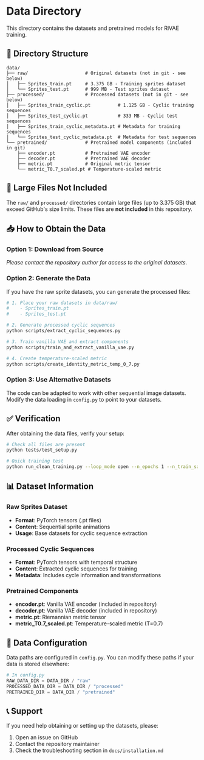 # Data Directory

This directory contains the datasets and pretrained models for RlVAE training.

## 📁 Directory Structure

```
data/
├── raw/                     # Original datasets (not in git - see below)
│   ├── Sprites_train.pt     # 3.375 GB - Training sprites dataset
│   └── Sprites_test.pt      # 999 MB - Test sprites dataset
├── processed/               # Processed datasets (not in git - see below)
│   ├── Sprites_train_cyclic.pt          # 1.125 GB - Cyclic training sequences
│   ├── Sprites_test_cyclic.pt           # 333 MB - Cyclic test sequences
│   ├── Sprites_train_cyclic_metadata.pt # Metadata for training sequences
│   └── Sprites_test_cyclic_metadata.pt  # Metadata for test sequences
└── pretrained/              # Pretrained model components (included in git)
    ├── encoder.pt           # Pretrained VAE encoder
    ├── decoder.pt           # Pretrained VAE decoder
    ├── metric.pt            # Original metric tensor
    └── metric_T0.7_scaled.pt # Temperature-scaled metric
```

## 🚨 Large Files Not Included

The `raw/` and `processed/` directories contain large files (up to 3.375 GB) that exceed GitHub's size limits. These files are **not included** in this repository.

## 📥 How to Obtain the Data

### Option 1: Download from Source
*Please contact the repository author for access to the original datasets.*

### Option 2: Generate the Data
If you have the raw sprite datasets, you can generate the processed files:

```bash
# 1. Place your raw datasets in data/raw/
#    - Sprites_train.pt
#    - Sprites_test.pt

# 2. Generate processed cyclic sequences
python scripts/extract_cyclic_sequences.py

# 3. Train vanilla VAE and extract components
python scripts/train_and_extract_vanilla_vae.py

# 4. Create temperature-scaled metric
python scripts/create_identity_metric_temp_0_7.py
```

### Option 3: Use Alternative Datasets
The code can be adapted to work with other sequential image datasets. Modify the data loading in `config.py` to point to your datasets.

## ✅ Verification

After obtaining the data files, verify your setup:

```bash
# Check all files are present
python tests/test_setup.py

# Quick training test
python run_clean_training.py --loop_mode open --n_epochs 1 --n_train_samples 10
```

## 📊 Dataset Information

### Raw Sprites Dataset
- **Format**: PyTorch tensors (.pt files)
- **Content**: Sequential sprite animations
- **Usage**: Base datasets for cyclic sequence extraction

### Processed Cyclic Sequences
- **Format**: PyTorch tensors with temporal structure
- **Content**: Extracted cyclic sequences for training
- **Metadata**: Includes cycle information and transformations

### Pretrained Components
- **encoder.pt**: Vanilla VAE encoder (included in repository)
- **decoder.pt**: Vanilla VAE decoder (included in repository)  
- **metric.pt**: Riemannian metric tensor
- **metric_T0.7_scaled.pt**: Temperature-scaled metric (T=0.7)

## 🔧 Data Configuration

Data paths are configured in `config.py`. You can modify these paths if your data is stored elsewhere:

```python
# In config.py
RAW_DATA_DIR = DATA_DIR / "raw"
PROCESSED_DATA_DIR = DATA_DIR / "processed"
PRETRAINED_DIR = DATA_DIR / "pretrained"
```

## 📞 Support

If you need help obtaining or setting up the datasets, please:
1. Open an issue on GitHub
2. Contact the repository maintainer
3. Check the troubleshooting section in `docs/installation.md` 